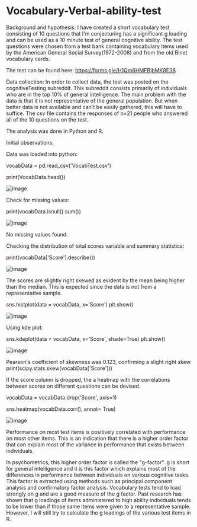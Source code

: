 # Vocabulary-Verbal-ability-test


Background and hypothesis: I have created a short vocabulary test consisting of 10 questions that I'm conjecturing has a significant g loading and can be used as a 10 minute test of general cognitive ability. The test questions were chosen from a test bank containing vocabulary items used by the American General Social Survey(1972-2008) and from the old Binet vocabulary cards.

The test can be found here: 
https://forms.gle/H1Qm6HMFBjbMK8E38

Data collection: In order to collect data, the test was posted on the cognitiveTesting subreddit. This subreddit consists primarily of individuals who are in the top 10% of general intelligence. The main problem with the data is that it is not representative of the general population. But when better data is not available and can't be easily gathered, this will have to suffice. The csv file contains the responses of n=21 people who answered all of the 10 questions on the test.


The analysis was done in Python and R.

Initial observations: 


Data was loaded into python: 

vocabData = pd.read_csv('VocabTest.csv')

print(VocabData.head())

![image](https://user-images.githubusercontent.com/76405713/175430845-c3f59c7b-ff60-4016-aa3f-1e0a562b6b36.png)


Check for missing values:

print(vocabData.isnull().sum())

![image](https://user-images.githubusercontent.com/76405713/175430894-37a29093-61e0-4535-b399-234f27030eba.png)

No missing values found.

Checking the distribution of total scores variable and summary statistics:

print(vocabData['Score'].describe())

![image](https://user-images.githubusercontent.com/76405713/175431095-e8cb6614-b9dd-4626-a8d8-194ebf42aa0f.png)

The scores are slightly right skewed as evident by the mean being higher than the median. This is expected since the data is not from a representative sample.

sns.histplot(data = vocabData, x='Score')
plt.show()

![image](https://user-images.githubusercontent.com/76405713/175431606-d4e27fde-a59e-46f9-9f43-bb2559c81199.png)

Using kde plot:

sns.kdeplot(data = vocabData, x='Score', shade=True)
plt.show()

![image](https://user-images.githubusercontent.com/76405713/175431829-4074758b-f3ee-4b60-b4ea-271e51b11c27.png)

Pearson's coefficient of skewness was 0.123, confirming a slight right skew.
print(scipy.stats.skew(vocabData['Score']))


If the score column is dropped, the a heatmap with the correlations between scores on different questions can be devised.

vocabData = vocabData.drop('Score', axis=1)

sns.heatmap(vocabData.corr(), annot= True)

![image](https://user-images.githubusercontent.com/76405713/175436398-72ef7426-9a61-4065-b3c4-dcf112fd1d23.png)

Performance on most test items is positively correlated with performance on most other items. This is an indication that there is a higher order factor that can explain most of the variance in performance that exists between individuals. 

In psychometrics, this higher order factor is called the "g-factor". g is short for general intelligence and it is this factor which explains most of the differences in performance between individuals on various cognitive tasks. This factor is extracted using methods such as principal component analysis and confirmatory factor analysis. Vocabulary tests tend to load strongly on g and are a good measure of the g factor. Past research has shown that g loadings of items administered to high ability individuals tends to be lower than if those same items were given to a representative sample. However, I will still try to calculate the g loadings of the various test items in R.























